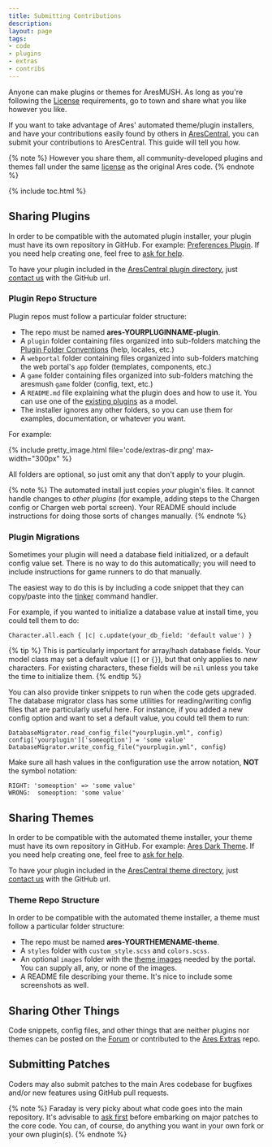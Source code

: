 ```yaml
---
title: Submitting Contributions
description: 
layout: page
tags:
- code
- plugins
- extras
- contribs
---
```


Anyone can make plugins or themes for AresMUSH. As long as you're following the [License](https://aresmush.com/license) requirements, go to town and share what you like however you like.

If you want to take advantage of Ares' automated theme/plugin installers, and have your contributions easily found by others in [AresCentral](https://arescentral.aresmush.com), you can submit your contributions to AresCentral. This guide will tell you how.

{% note %}
However you share them, all community-developed plugins and themes fall under the same [license](/license) as the original Ares code.
{% endnote %}

{% include toc.html %}

## Sharing Plugins

In order to be compatible with the automated plugin installer, your plugin must have its own repository in GitHub. For example: [Preferences Plugin](https://github.com/AresMUSH/ares-prefs-plugin). If you need help creating one, feel free to [ask for help](/feedback.html).

To have your plugin included in the [AresCentral plugin directory](https://arescentral.aresmush.com/plugins), just [contact us](/feedback.html) with the GitHub url.

### Plugin Repo Structure

Plugin repos must follow a particular folder structure:

* The repo must be named **ares-YOURPLUGINNAME-plugin**.
* A `plugin` folder containing files organized into sub-folders matching the [Plugin Folder Conventions](/tutorials/code/plugins.html) (help, locales, etc.)
* A `webportal` folder containing files organized into sub-folders matching the web portal's `app` folder (templates, components, etc.)
* A `game` folder containing files organized into sub-folders matching the aresmush `game` folder (config, text, etc.)
* A `README.md` file explaining what the plugin does and how to use it.  You can use one of the [existing plugins](https://github.com/AresMUSH/ares-prefs-plugin) as a model.
* The installer ignores any other folders, so you can use them for examples, documentation, or whatever you want.

For example:

{% include pretty_image.html file='code/extras-dir.png' max-width="300px" %}

All folders are optional, so just omit any that don't apply to your plugin.

{% note %} 
The automated install just copies _your_ plugin's files.  It cannot handle changes to _other plugins_ (for example, adding steps to the Chargen config or Chargen web portal screen). Your README should include instructions for doing those sorts of changes manually.
{% endnote %}

### Plugin Migrations

Sometimes your plugin will need a database field initialized, or a default config value set.  There is no way to do this automatically; you will need to include instructions for game runners to do that manually. 

The easiest way to do this is by including a code snippet that they can copy/paste into the [tinker](/tutorials/code/tinker) command handler. 

For example, if you wanted to initialize a database value at install time, you could tell them to do:

    Character.all.each { |c| c.update(your_db_field: 'default value') }

{% tip %}
This is particularly important for array/hash database fields. Your model class may set a default value (`[]` or `{}`), but that only applies to _new_ characters. For existing characters, these fields will be `nil` unless you take the time to initialize them.
{% endtip %}

You can also provide tinker snippets to run when the code gets upgraded.  The database migrator class has some utilities for reading/writing config files that are particularly useful here.  For instance, if you added a new config option and want to set a default value, you could tell them to run:

    DatabaseMigrator.read_config_file("yourplugin.yml", config)
    config['yourplugin']['someoption'] = 'some value'
    DatabaseMigrator.write_config_file("yourplugin.yml", config)

Make sure all hash values in the configuration use the arrow notation, **NOT** the symbol notation: 

    RIGHT: 'someoption' => 'some value'
    WRONG:  someoption: 'some value'

## Sharing Themes

In order to be compatible with the automated theme installer, your theme must have its own repository in GitHub. For example: [Ares Dark Theme](https://github.com/AresMUSH/ares-dark-theme). If you need help creating one, feel free to [ask for help](/feedback.html).

To have your plugin included in the [AresCentral theme directory](https://arescentral.aresmush.com/themes), just [contact us](/feedback.html) with the GitHub url.

### Theme Repo Structure

In order to be compatible with the automated theme installer, a theme must follow a particular folder structure:

* The repo must be named **ares-YOURTHEMENAME-theme**.
* A `styles` folder with `custom_style.scss` and `colors.scss`.
* An optional `images` folder with the [theme images](/tutorials/config/website.html) needed by the portal. You can supply all, any, or none of the images.
* A README file describing your theme.  It's nice to include some screenshots as well.

## Sharing Other Things

Code snippets, config files, and other things that are neither plugins nor themes can be posted on the [Forum](https://forum.aresmush.com) or contributed to the [Ares Extras](https://github.com/AresMUSH/ares-extras) repo.

## Submitting Patches

Coders may also submit patches to the main Ares codebase for bugfixes and/or new features using GitHub pull requests.

{% note %} 
Faraday is very picky about what code goes into the main repository. It's advisable to [ask first](/feedback.html) before embarking on major patches to the core code. You can, of course, do anything you want in your own fork or your own plugin(s).
{% endnote %}
